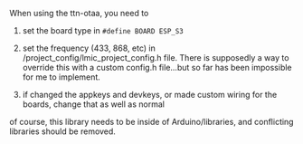 When using the ttn-otaa, you need to 

1) set the board type in ```#define BOARD ESP_S3```

2) set the frequency (433, 868, etc) in /project_config/lmic_project_config.h file. There is supposedly a way to override this with a custom config.h file...but so far has been impossible for me to implement. 

3) if changed the appkeys and devkeys, or made custom wiring for the boards, change that as well as normal

of course, this library needs to be inside of Arduino/libraries, and conflicting libraries should be removed. 